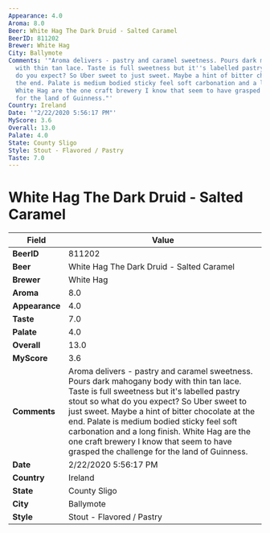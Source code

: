 ```yaml
---
Appearance: 4.0
Aroma: 8.0
Beer: White Hag The Dark Druid - Salted Caramel
BeerID: 811202
Brewer: White Hag
City: Ballymote
Comments: '"Aroma delivers - pastry and caramel sweetness. Pours dark mahogany body
  with thin tan lace. Taste is full sweetness but it''s labelled pastry stout so what
  do you expect? So Uber sweet to just sweet. Maybe a hint of bitter chocolate at
  the end. Palate is medium bodied sticky feel soft carbonation and a long finish.
  White Hag are the one craft brewery I know that seem to have grasped the challenge
  for the land of Guinness."'
Country: Ireland
Date: '"2/22/2020 5:56:17 PM"'
MyScore: 3.6
Overall: 13.0
Palate: 4.0
State: County Sligo
Style: Stout - Flavored / Pastry
Taste: 7.0
---
```


# White Hag The Dark Druid - Salted Caramel

| Field         | Value |
|---------------|-------|
| **BeerID** | 811202 |
| **Beer** | White Hag The Dark Druid - Salted Caramel |
| **Brewer** | White Hag |
| **Aroma** | 8.0 |
| **Appearance** | 4.0 |
| **Taste** | 7.0 |
| **Palate** | 4.0 |
| **Overall** | 13.0 |
| **MyScore** | 3.6 |
| **Comments** | Aroma delivers - pastry and caramel sweetness. Pours dark mahogany body with thin tan lace. Taste is full sweetness but it's labelled pastry stout so what do you expect? So Uber sweet to just sweet. Maybe a hint of bitter chocolate at the end. Palate is medium bodied sticky feel soft carbonation and a long finish. White Hag are the one craft brewery I know that seem to have grasped the challenge for the land of Guinness. |
| **Date** | 2/22/2020 5:56:17 PM |
| **Country** | Ireland |
| **State** | County Sligo |
| **City** | Ballymote |
| **Style** | Stout - Flavored / Pastry |
